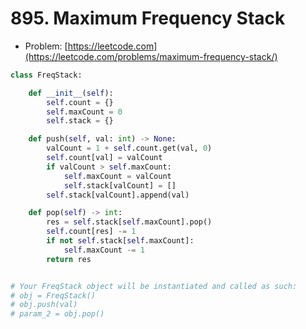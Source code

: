 # 895. Maximum Frequency Stack

- Problem: [https://leetcode.com](https://leetcode.com/problems/maximum-frequency-stack/)

```python
class FreqStack:

    def __init__(self):
        self.count = {}
        self.maxCount = 0
        self.stack = {}

    def push(self, val: int) -> None:
        valCount = 1 + self.count.get(val, 0)
        self.count[val] = valCount
        if valCount > self.maxCount:
            self.maxCount = valCount
            self.stack[valCount] = []
        self.stack[valCount].append(val)

    def pop(self) -> int:
        res = self.stack[self.maxCount].pop()
        self.count[res] -= 1
        if not self.stack[self.maxCount]:
            self.maxCount -= 1
        return res


# Your FreqStack object will be instantiated and called as such:
# obj = FreqStack()
# obj.push(val)
# param_2 = obj.pop()
```